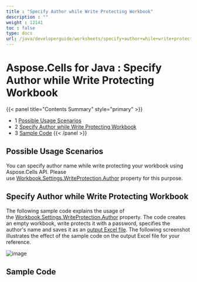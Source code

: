 ```yaml
---
title : "Specify Author while Write Protecting Workbook" 
description : "" 
weight : 12141 
toc : false
type: docs
url: /java/developerguide/worksheets/specify+author+while+write+protecting+workbook/
---
```


# Aspose.Cells for Java : Specify Author while Write Protecting Workbook


{{< panel title="Contents Summary" style="primary" >}}
*   1 [Possible Usage Scenarios](#possible-usage-scenarios)
*   2 [Specify Author while Write Protecting Workbook](#specify-author-while-write-protecting-workbook)
*   3 [Sample Code](#sample-code)
{{< /panel >}}
 

## Possible Usage Scenarios

You can specify author name while write protecting your workbook using Aspose.Cells API. Please use [Workbook.Settings.WriteProtection.Author](https://apireference.aspose.com/java/cells/com.aspose.cells/writeprotection#Author) property for this purpose.

## Specify Author while Write Protecting Workbook

The following sample code explains the usage of the [Workbook.Settings.WriteProtection.Author](https://apireference.aspose.com/java/cells/com.aspose.cells/writeprotection#Author) property. The code creates an empty workbook, write protects it with a password, specifies the author's name and saves it as an [output Excel file](https://docs2.aspose.com/cells/java/attachments/66950259/67338593.xlsx). The following screenshot illustrates the effect of the sample code on the output Excel file for your reference.

![image](https://docs2.aspose.com/cells/java/attachments/66950259/67338594.png)

## Sample Code

